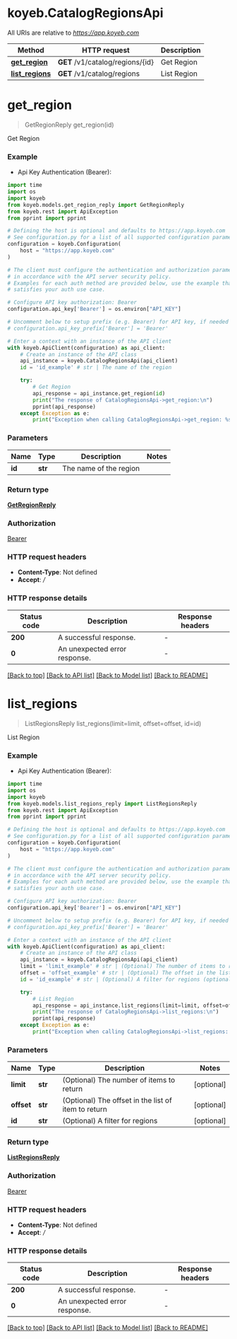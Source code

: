 # koyeb.CatalogRegionsApi

All URIs are relative to *https://app.koyeb.com*

Method | HTTP request | Description
------------- | ------------- | -------------
[**get_region**](CatalogRegionsApi.md#get_region) | **GET** /v1/catalog/regions/{id} | Get Region
[**list_regions**](CatalogRegionsApi.md#list_regions) | **GET** /v1/catalog/regions | List Region


# **get_region**
> GetRegionReply get_region(id)

Get Region

### Example

* Api Key Authentication (Bearer):
```python
import time
import os
import koyeb
from koyeb.models.get_region_reply import GetRegionReply
from koyeb.rest import ApiException
from pprint import pprint

# Defining the host is optional and defaults to https://app.koyeb.com
# See configuration.py for a list of all supported configuration parameters.
configuration = koyeb.Configuration(
    host = "https://app.koyeb.com"
)

# The client must configure the authentication and authorization parameters
# in accordance with the API server security policy.
# Examples for each auth method are provided below, use the example that
# satisfies your auth use case.

# Configure API key authorization: Bearer
configuration.api_key['Bearer'] = os.environ["API_KEY"]

# Uncomment below to setup prefix (e.g. Bearer) for API key, if needed
# configuration.api_key_prefix['Bearer'] = 'Bearer'

# Enter a context with an instance of the API client
with koyeb.ApiClient(configuration) as api_client:
    # Create an instance of the API class
    api_instance = koyeb.CatalogRegionsApi(api_client)
    id = 'id_example' # str | The name of the region

    try:
        # Get Region
        api_response = api_instance.get_region(id)
        print("The response of CatalogRegionsApi->get_region:\n")
        pprint(api_response)
    except Exception as e:
        print("Exception when calling CatalogRegionsApi->get_region: %s\n" % e)
```



### Parameters

Name | Type | Description  | Notes
------------- | ------------- | ------------- | -------------
 **id** | **str**| The name of the region | 

### Return type

[**GetRegionReply**](GetRegionReply.md)

### Authorization

[Bearer](../README.md#Bearer)

### HTTP request headers

 - **Content-Type**: Not defined
 - **Accept**: */*

### HTTP response details
| Status code | Description | Response headers |
|-------------|-------------|------------------|
**200** | A successful response. |  -  |
**0** | An unexpected error response. |  -  |

[[Back to top]](#) [[Back to API list]](../README.md#documentation-for-api-endpoints) [[Back to Model list]](../README.md#documentation-for-models) [[Back to README]](../README.md)

# **list_regions**
> ListRegionsReply list_regions(limit=limit, offset=offset, id=id)

List Region

### Example

* Api Key Authentication (Bearer):
```python
import time
import os
import koyeb
from koyeb.models.list_regions_reply import ListRegionsReply
from koyeb.rest import ApiException
from pprint import pprint

# Defining the host is optional and defaults to https://app.koyeb.com
# See configuration.py for a list of all supported configuration parameters.
configuration = koyeb.Configuration(
    host = "https://app.koyeb.com"
)

# The client must configure the authentication and authorization parameters
# in accordance with the API server security policy.
# Examples for each auth method are provided below, use the example that
# satisfies your auth use case.

# Configure API key authorization: Bearer
configuration.api_key['Bearer'] = os.environ["API_KEY"]

# Uncomment below to setup prefix (e.g. Bearer) for API key, if needed
# configuration.api_key_prefix['Bearer'] = 'Bearer'

# Enter a context with an instance of the API client
with koyeb.ApiClient(configuration) as api_client:
    # Create an instance of the API class
    api_instance = koyeb.CatalogRegionsApi(api_client)
    limit = 'limit_example' # str | (Optional) The number of items to return (optional)
    offset = 'offset_example' # str | (Optional) The offset in the list of item to return (optional)
    id = 'id_example' # str | (Optional) A filter for regions (optional)

    try:
        # List Region
        api_response = api_instance.list_regions(limit=limit, offset=offset, id=id)
        print("The response of CatalogRegionsApi->list_regions:\n")
        pprint(api_response)
    except Exception as e:
        print("Exception when calling CatalogRegionsApi->list_regions: %s\n" % e)
```



### Parameters

Name | Type | Description  | Notes
------------- | ------------- | ------------- | -------------
 **limit** | **str**| (Optional) The number of items to return | [optional] 
 **offset** | **str**| (Optional) The offset in the list of item to return | [optional] 
 **id** | **str**| (Optional) A filter for regions | [optional] 

### Return type

[**ListRegionsReply**](ListRegionsReply.md)

### Authorization

[Bearer](../README.md#Bearer)

### HTTP request headers

 - **Content-Type**: Not defined
 - **Accept**: */*

### HTTP response details
| Status code | Description | Response headers |
|-------------|-------------|------------------|
**200** | A successful response. |  -  |
**0** | An unexpected error response. |  -  |

[[Back to top]](#) [[Back to API list]](../README.md#documentation-for-api-endpoints) [[Back to Model list]](../README.md#documentation-for-models) [[Back to README]](../README.md)

